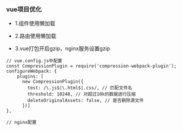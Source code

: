 ### vue项目优化

- 1.组件使用懒加载

- 2.路由使用懒加载

- 3.vue打包开启gzip，nginx服务设置gzip
```
// vue.config.js中配置
const CompressionPlugin = require('compression-webpack-plugin');
configureWebpack: {
    plugins: [
      new CompressionPlugin({
        test: /\.js$|\.html$|.css/, // 匹配文件名
        threshold: 10240, // 对超过10k的数据进行压缩
        deleteOriginalAssets: false, // 是否删除源文件
      })]
},

// nginx配置

```

